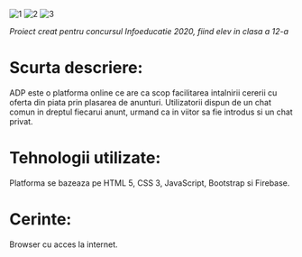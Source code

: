 ![1](https://user-images.githubusercontent.com/49078219/164267009-eca69a30-1285-40f5-9110-d7a7f7b6e02e.png)
![2](https://user-images.githubusercontent.com/49078219/164267039-218baa26-6cbc-4411-b2bf-23d982be1349.png)
![3](https://user-images.githubusercontent.com/49078219/164267047-572fafdf-d356-4dbd-9095-35d8bd6ed89d.png)

*Proiect creat pentru concursul Infoeducatie 2020, fiind elev in clasa a 12-a*

# Scurta descriere:
ADP este o platforma online ce are ca scop facilitarea intalnirii cererii cu oferta din piata prin plasarea de anunturi. Utilizatorii dispun de un chat comun in dreptul fiecarui anunt, urmand ca in viitor sa fie introdus si un chat privat.

# Tehnologii utilizate: 
Platforma se bazeaza pe HTML 5, CSS 3, JavaScript, Bootstrap si Firebase.

# Cerinte:
Browser cu acces la internet.

